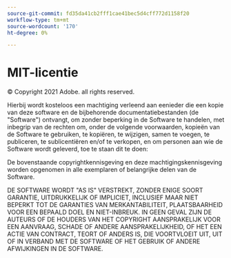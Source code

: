 ```yaml
---
source-git-commit: fd35da41cb2fff1cae41bec5d4cff772d1158f20
workflow-type: tm+mt
source-wordcount: '170'
ht-degree: 0%

---
```

# MIT-licentie

© Copyright 2021 Adobe. all rights reserved.

Hierbij wordt kosteloos een machtiging verleend aan eenieder die een kopie van deze software en de bijbehorende documentatiebestanden (de &quot;Software&quot;) ontvangt, om zonder beperking in de Software te handelen, met inbegrip van de rechten om, onder de volgende voorwaarden, kopieën van de Software te gebruiken, te kopiëren, te wijzigen, samen te voegen, te publiceren, te sublicentiëren en/of te verkopen, en om personen aan wie de Software wordt geleverd, toe te staan dit te doen:

De bovenstaande copyrightkennisgeving en deze machtigingskennisgeving worden opgenomen in alle exemplaren of belangrijke delen van de Software.

DE SOFTWARE WORDT &quot;AS IS&quot; VERSTREKT, ZONDER ENIGE SOORT GARANTIE, UITDRUKKELIJK OF IMPLICIET, INCLUSIEF MAAR NIET BEPERKT TOT DE GARANTIES VAN MERKANTABILITEIT, PLAATSBAARHEID VOOR EEN BEPAALD DOEL EN NIET-INBREUK. IN GEEN GEVAL ZIJN DE AUTEURS OF DE HOUDERS VAN HET COPYRIGHT AANSPRAKELIJK VOOR EEN AANVRAAG, SCHADE OF ANDERE AANSPRAKELIJKHEID, OF HET EEN ACTIE VAN CONTRACT, TEORT OF ANDERS IS, DIE VOORTVLOEIT UIT, UIT OF IN VERBAND MET DE SOFTWARE OF HET GEBRUIK OF ANDERE AFWIJKINGEN IN DE SOFTWARE.
